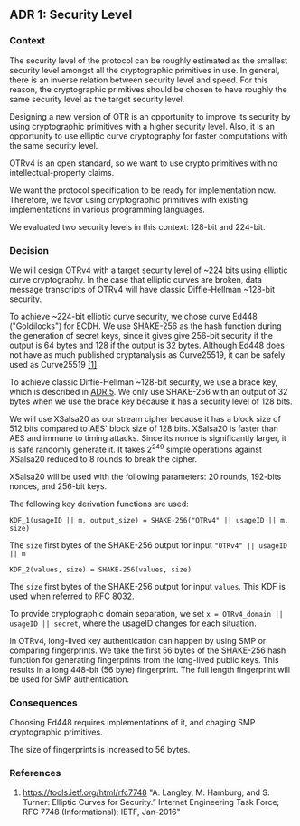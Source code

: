 ## ADR 1: Security Level

### Context

The security level of the protocol can be roughly estimated as the smallest
security level amongst all the cryptographic primitives in use. In general,
there is an inverse relation between security level and speed. For this reason,
the cryptographic primitives should be chosen to have roughly the same security
level as the target security level.

Designing a new version of OTR is an opportunity to improve its security by
using cryptographic primitives with a higher security level. Also, it is an
opportunity to use elliptic curve cryptography for faster computations with
the same security level.

OTRv4 is an open standard, so we want to use crypto primitives with no
intellectual-property claims.

We want the protocol specification to be ready for implementation now.
Therefore, we favor using cryptographic primitives with existing
implementations in various programming languages.

We evaluated two security levels in this context: 128-bit and 224-bit.

### Decision

We will design OTRv4 with a target security level of ~224 bits using elliptic
curve cryptography. In the case that elliptic curves are broken, data message
transcripts of OTRv4 will have classic Diffie-Hellman ~128-bit security.

To achieve ~224-bit elliptic curve security, we chose curve Ed448
("Goldilocks") for ECDH. We use SHAKE-256 as the hash function during the
generation of secret keys, since it gives give 256-bit security if the
output is 64 bytes and 128 if the output is 32 bytes. Although
Ed448 does not have as much published cryptanalysis as Curve25519, it can be
safely used as Curve25519 [\[1\]](#references).

To achieve classic Diffie-Hellman ~128-bit security, we use a brace key, which
is described in
[ADR 5](https://github.com/otrv4/otrv4/blob/master/architecture-decisions/005-brace-key.md).
We only use SHAKE-256 with an output of 32 bytes when we use the brace key
because it has a security level of 128 bits.

We will use XSalsa20 as our stream cipher because it has a block size of 512
bits compared to AES' block size of 128 bits. XSalsa20 is faster than AES and
immune to timing attacks. Since its nonce is significantly larger, it is safe
randomly generate it. It takes 2<sup>249</sup> simple operations against
XSalsa20 reduced to 8 rounds to break the cipher.

XSalsa20 will be used with the following parameters: 20 rounds, 192-bits
nonces, and 256-bit keys.

The following key derivation functions are used:

```
KDF_1(usageID || m, output_size) = SHAKE-256("OTRv4" || usageID || m, size)
```

The `size` first bytes of the SHAKE-256 output for input
`"OTRv4" || usageID || m`

```
KDF_2(values, size) = SHAKE-256(values, size)
```

The `size` first bytes of the SHAKE-256 output for input `values`. This KDF is
used when referred to RFC 8032.

To provide cryptographic domain separation, we set
`x = OTRv4_domain || usageID || secret`, where the usageID changes for each
situation.

In OTRv4, long-lived key authentication can happen by using SMP or comparing
fingerprints. We take the first 56 bytes of the SHAKE-256 hash function for
generating fingerprints from the long-lived public keys. This results in a long
448-bit (56 byte) fingerprint. The full length fingerprint will be used for SMP
authentication.

### Consequences

Choosing Ed448 requires implementations of it, and chaging SMP cryptographic
primitives.

The size of fingerprints is increased to 56 bytes.

### References

1. https://tools.ietf.org/html/rfc7748 "A. Langley, M. Hamburg,
and S. Turner: Elliptic Curves for Security.” Internet Engineering Task Force; RFC 7748 (Informational); IETF, Jan-2016"